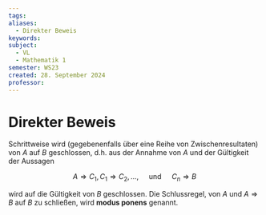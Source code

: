 ```yaml
---
tags: 
aliases:
  - Direkter Beweis
keywords: 
subject:
  - VL
  - Mathematik 1
semester: WS23
created: 28. September 2024
professor:
---
```

 

# Direkter Beweis

Schrittweise wird (gegebenenfalls über eine Reihe von Zwischenresultaten) von $A$ auf $B$ geschlossen, d.h. aus der Annahme von $A$ und der Gültigkeit der Aussagen

$$
A \Rightarrow C_1, C_1 \Rightarrow C_2, \ldots, \quad \text { und } \quad C_n \Rightarrow B
$$

wird auf die Gültigkeit von $B$ geschlossen. Die Schlussregel, von $A$ und $A \Rightarrow B$ auf $B$ zu schließen, wird **modus ponens** genannt.